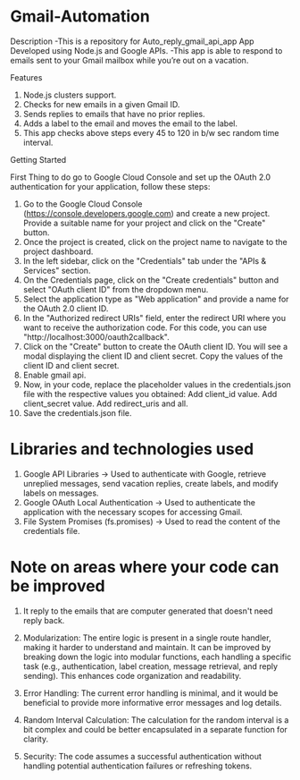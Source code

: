 # Gmail-Automation


Description -This is a repository for Auto_reply_gmail_api_app App Developed using Node.js and Google APIs. -This app is able to respond to emails sent to your Gmail mailbox while you’re out on a vacation.

Features

1. Node.js clusters support.
2. Checks for new emails in a given Gmail ID.
3. Sends replies to emails that have no prior replies.
4. Adds a label to the email and moves the email to the label.
5. This app checks above steps every 45 to 120 in b/w sec random time interval.


Getting Started

First Thing to do go to Google Cloud Console and set up the OAuth 2.0 authentication for your application, follow these steps:

1. Go to the Google Cloud Console (https://console.developers.google.com) and create a new project. Provide a suitable name for your project and click on the "Create" button.
2. Once the project is created, click on the project name to navigate to the project dashboard.
3. In the left sidebar, click on the "Credentials" tab under the "APIs & Services" section.
4. On the Credentials page, click on the "Create credentials" button and select "OAuth client ID" from the dropdown menu.
5. Select the application type as "Web application" and provide a name for the OAuth 2.0 client ID.
6. In the "Authorized redirect URIs" field, enter the redirect URI where you want to receive the authorization code. For this code, you can use "http://localhost:3000/oauth2callback".
7. Click on the "Create" button to create the OAuth client ID. You will see a modal displaying the client ID and client secret. Copy the values of the client ID and client secret.
8. Enable gmail api.
9. Now, in your code, replace the placeholder values in the credentials.json file with the respective values you obtained: Add client_id value. Add client_secret value. Add redirect_uris and all.
10. Save the credentials.json file.


# Libraries and technologies used

1. Google API Libraries ->  Used to authenticate with Google, retrieve unreplied messages, send vacation replies, create labels, and modify labels on messages.
2. Google OAuth Local Authentication -> Used to authenticate the application with the necessary scopes for accessing Gmail.
3. File System Promises (fs.promises) -> Used to read the content of the credentials file.



# Note on areas where your code can be improved
1. It reply to the emails that are computer generated that doesn't need reply back.

2. Modularization: The entire logic is present in a single route handler, making it harder to understand and maintain. It can be improved by breaking down the logic into modular functions, each handling a specific task (e.g., authentication, label creation, message retrieval, and reply sending). This enhances code organization and readability.

3. Error Handling: The current error handling is minimal, and it would be beneficial to provide more informative error messages and log details.

4. Random Interval Calculation: The calculation for the random interval is a bit complex and could be better encapsulated in a separate function for clarity.

5. Security: The code assumes a successful authentication without handling potential authentication failures or refreshing tokens.
